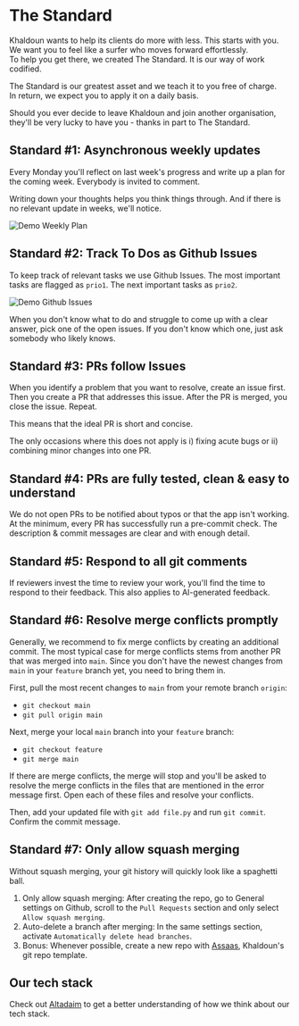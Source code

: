 # The Standard

Khaldoun wants to help its clients do more with less.
This starts with you.  
We want you to feel like a surfer who moves forward effortlessly.  
To help you get there, we created The Standard. It is our way of work codified.

The Standard is our greatest asset and we teach it to you free of charge.  
In return, we expect you to apply it on a daily basis.

Should you ever decide to leave Khaldoun and join another organisation, they'll be
very lucky to have you - thanks in part to The Standard.

## Standard #1: Asynchronous weekly updates

Every Monday you'll reflect on last week's progress
and write up a plan for the coming week.
Everybody is invited to comment.

Writing down your thoughts helps you think things through.
And if there is no relevant update in weeks, we'll notice.

![Demo Weekly Plan](./docs/imgs/screenshot-weekly_plan.png)

## Standard #2: Track To Dos as Github Issues

To keep track of relevant tasks we use Github Issues. The most important
tasks are flagged as `prio1`. The next important tasks as `prio2`.

![Demo Github Issues](./docs/imgs/screenshot-git-gh_issues.png)

When you don't know what to do and struggle to come up with a clear answer,
pick one of the open issues. If you don't know which one, just ask somebody
who likely knows.

## Standard #3: PRs follow Issues

When you identify a problem that you want to resolve,
create an issue first. Then you create a PR that addresses this issue.
After the PR is merged, you close the issue.
Repeat.

This means that the ideal PR is short and concise.

The only occasions where this does not apply is i) fixing acute bugs or
ii) combining minor changes into one PR.

## Standard #4: PRs are fully tested, clean & easy to understand

We do not open PRs to be notified about typos or that the app isn't working.
At the minimum, every PR has successfully run a pre-commit check. The
description & commit messages are clear and with enough detail.

## Standard #5: Respond to all git comments

If reviewers invest the time to review your work, you'll find the time to
respond to their feedback. This also applies to AI-generated feedback.

## Standard #6: Resolve merge conflicts promptly

Generally, we recommend to fix merge conflicts by creating an additional commit.
The most typical case for merge conflicts stems from another PR that was merged
into `main`. Since you don't have the newest changes from `main` in your `feature`
branch yet, you need to bring them in.

First, pull the most recent changes to `main` from your remote branch `origin`:

- `git checkout main`
- `git pull origin main`

Next, merge your local `main` branch into your `feature` branch:

- `git checkout feature`
- `git merge main`

If there are merge conflicts, the merge will stop and you'll be asked
to resolve the merge conflicts in the files that are mentioned in the
error message first. Open each of these files and resolve your conflicts.

Then, add your updated file with `git add file.py` and run `git commit`.
Confirm the commit message.

## Standard #7: Only allow squash merging

Without squash merging, your git history will quickly look like a spaghetti ball.

1. Only allow squash merging: After creating the repo, go to General settings
   on Github, scroll to the `Pull Requests` section and
   only select `Allow squash merging`.
2. Auto-delete a branch after merging: In the same settings section, activate
   `Automatically delete head branches`.
3. Bonus: Whenever possible, create a new repo
   with [Assaas](https://github.com/khaldoun-xyz/assaas),
   Khaldoun's git repo template.

## Our tech stack

Check out [Altadaim](https://github.com/khaldoun-xyz/altadaim)
to get a better understanding of how we think about our tech stack.
